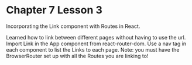 # Chapter 7 Lesson 3

Incorporating the Link component with Routes in React.

Learned how to link between different pages without having to use the url.
Import Link in the App component from react-router-dom. Use a nav tag in each component to list the Links to each page. Note: you must have the BrowserRouter set up with all the Routes you are linking to!
